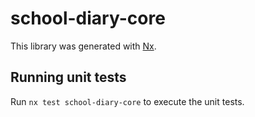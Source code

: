 # school-diary-core

This library was generated with [Nx](https://nx.dev).

## Running unit tests

Run `nx test school-diary-core` to execute the unit tests.

